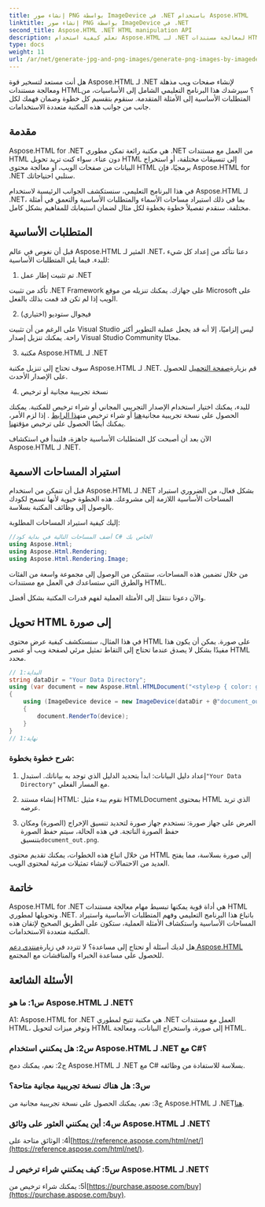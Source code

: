 ```yaml
---
title: إنشاء صور PNG بواسطة ImageDevice في .NET باستخدام Aspose.HTML
linktitle: إنشاء صور PNG بواسطة ImageDevice في .NET
second_title: Aspose.HTML .NET HTML manipulation API
description: تعلم كيفية استخدام Aspose.HTML لـ .NET لمعالجة مستندات HTML وتحويل HTML إلى صور والمزيد. برنامج تعليمي خطوة بخطوة مع الأسئلة الشائعة.
type: docs
weight: 11
url: /ar/net/generate-jpg-and-png-images/generate-png-images-by-imagedevice/
---
```


هل أنت مستعد لتسخير قوة Aspose.HTML لـ .NET لإنشاء صفحات ويب مذهلة ومعالجة مستندات HTML؟ سيرشدك هذا البرنامج التعليمي الشامل إلى الأساسيات، من المتطلبات الأساسية إلى الأمثلة المتقدمة. سنقوم بتقسيم كل خطوة وضمان فهمك لكل جانب من جوانب هذه المكتبة متعددة الاستخدامات.

## مقدمة

Aspose.HTML for .NET هي مكتبة رائعة تمكن مطوري .NET من العمل مع مستندات HTML دون عناء. سواء كنت تريد تحويل HTML إلى تنسيقات مختلفة، أو استخراج البيانات من صفحات الويب، أو معالجة محتوى HTML برمجيًا، فإن Aspose.HTML for .NET ستلبي احتياجاتك.

في هذا البرنامج التعليمي، سنستكشف الجوانب الرئيسية لاستخدام Aspose.HTML لـ .NET، بما في ذلك استيراد مساحات الأسماء والمتطلبات الأساسية والتعمق في أمثلة مختلفة. سنقدم تفصيلاً خطوة بخطوة لكل مثال لضمان استيعابك للمفاهيم بشكل كامل.

## المتطلبات الأساسية

قبل أن نغوص في عالم Aspose.HTML المثير لـ .NET، دعنا نتأكد من إعداد كل شيء للبدء. فيما يلي المتطلبات الأساسية:

1. تم تثبيت إطار عمل .NET

تأكد من تثبيت .NET Framework على جهازك. يمكنك تنزيله من موقع Microsoft على الويب إذا لم تكن قد قمت بذلك بالفعل.

2. فيجوال ستوديو (اختياري)

على الرغم من أن تثبيت Visual Studio ليس إلزاميًا، إلا أنه قد يجعل عملية التطوير أكثر راحة. يمكنك تنزيل إصدار Visual Studio Community مجانًا.

3. مكتبة Aspose.HTML لـ .NET

 سوف تحتاج إلى تنزيل مكتبة Aspose.HTML لـ .NET. قم بزيارة[صفحة التحميل](https://releases.aspose.com/html/net/) للحصول على الإصدار الأحدث.

4. نسخة تجريبية مجانية أو ترخيص

 للبدء، يمكنك اختيار استخدام الإصدار التجريبي المجاني أو شراء ترخيص للمكتبة. يمكنك الحصول على نسخة تجريبية مجانية[هنا](https://releases.aspose.com/) أو شراء ترخيص من[هذا الرابط](https://purchase.aspose.com/buy) . إذا لزم الأمر، يمكنك أيضًا الحصول على ترخيص مؤقت[هنا](https://purchase.aspose.com/temporary-license/).

الآن بعد أن أصبحت كل المتطلبات الأساسية جاهزة، فلنبدأ في استكشاف Aspose.HTML لـ .NET.

## استيراد المساحات الاسمية

قبل أن تتمكن من استخدام Aspose.HTML لـ .NET بشكل فعال، من الضروري استيراد المساحات الأساسية اللازمة إلى مشروعك. هذه الخطوة حيوية لأنها تسمح لكودك بالوصول إلى وظائف المكتبة بسلاسة.

إليك كيفية استيراد المساحات المطلوبة:

```csharp
//أضف المساحات التالية في بداية كود C# الخاص بك
using Aspose.Html;
using Aspose.Html.Rendering;
using Aspose.Html.Rendering.Image;
```

من خلال تضمين هذه المساحات، ستتمكن من الوصول إلى مجموعة واسعة من الفئات والطرق التي ستساعدك في العمل مع مستندات HTML.

والآن دعونا ننتقل إلى الأمثلة العملية لفهم قدرات المكتبة بشكل أفضل.

## تحويل HTML إلى صورة

في هذا المثال، سنستكشف كيفية عرض محتوى HTML على صورة. يمكن أن يكون هذا مفيدًا بشكل لا يصدق عندما تحتاج إلى التقاط تمثيل مرئي لصفحة ويب أو عنصر HTML محدد.

```csharp
// البداية:1
string dataDir = "Your Data Directory";
using (var document = new Aspose.Html.HTMLDocument("<style>p { color: green; }</style><p>my first paragraph</p>", @"c:\work\"))
{
    using (ImageDevice device = new ImageDevice(dataDir + @"document_out.png"))
    {
        document.RenderTo(device);
    }
}
// نهاية:1
```

### شرح خطوة بخطوة:

1.  إعداد دليل البيانات: ابدأ بتحديد الدليل الذي توجد به بياناتك. استبدل`"Your Data Directory"` مع المسار الفعلي.

2. إنشاء مستند HTML: نقوم ببدء مثيل HTMLDocument بمحتوى HTML الذي تريد عرضه.

3.  العرض على جهاز صورة: نستخدم جهاز صورة لتحديد تنسيق الإخراج (الصورة) ومكان حفظ الصورة الناتجة. في هذه الحالة، سيتم حفظ الصورة بتنسيق`document_out.png`.

من خلال اتباع هذه الخطوات، يمكنك تقديم محتوى HTML إلى صورة بسلاسة، مما يفتح العديد من الاحتمالات لإنشاء تمثيلات مرئية لمحتوى الويب.

## خاتمة

Aspose.HTML for .NET هي أداة قوية يمكنها تبسيط مهام معالجة مستندات HTML وتحويلها لمطوري .NET. باتباع هذا البرنامج التعليمي وفهم المتطلبات الأساسية واستيراد المساحات الأساسية واستكشاف الأمثلة العملية، ستكون على الطريق الصحيح لإتقان هذه المكتبة متعددة الاستخدامات.

 هل لديك أسئلة أو تحتاج إلى مساعدة؟ لا تتردد في زيارة[منتدى دعم Aspose.HTML](https://forum.aspose.com/) للحصول على مساعدة الخبراء والمناقشات مع المجتمع.

## الأسئلة الشائعة

### س1: ما هو Aspose.HTML لـ .NET؟

A1: Aspose.HTML for .NET هي مكتبة تتيح لمطوري .NET العمل مع مستندات HTML، وتوفر ميزات لتحويل HTML إلى صورة، واستخراج البيانات، ومعالجة HTML.

### س2: هل يمكنني استخدام Aspose.HTML لـ .NET مع C#؟

ج2: نعم، يمكنك دمج Aspose.HTML لـ .NET مع C# بسلاسة للاستفادة من وظائفه.

### س3: هل هناك نسخة تجريبية مجانية متاحة؟

ج3: نعم، يمكنك الحصول على نسخة تجريبية مجانية من Aspose.HTML لـ .NET[هنا](https://releases.aspose.com/).

### س4: أين يمكنني العثور على وثائق Aspose.HTML لـ .NET؟

 أ4: الوثائق متاحة على[https://reference.aspose.com/html/net/](https://reference.aspose.com/html/net/).

### س5: كيف يمكنني شراء ترخيص لـ Aspose.HTML لـ .NET؟

 أ5: يمكنك شراء ترخيص من[https://purchase.aspose.com/buy](https://purchase.aspose.com/buy).